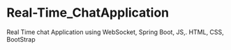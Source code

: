# Real-Time_ChatApplication
Real Time chat Application using WebSocket, Spring Boot, JS,. HTML, CSS, BootStrap
